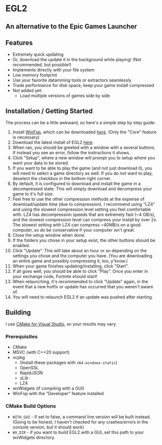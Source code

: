 # EGL2
## An alternative to the Epic Games Launcher

## Features
 - Extremely quick updating
 - Or, download the update it in the background while playing! (Not recommended, but possible!)
 - Implements directly with your file system
 - Low memory footprint
 - Use your favorite datamining tools or extractors seamlessly
 - Trade performance for disk space, keep your game install compressed
 - Not added yet:	 
	 - Load multiple versions of games side by side

## Installation / Getting Started
The process can be a little awkward, so here's a simple step by step guide:
 1. Install [WinFsp](http://www.secfs.net/winfsp/), which can be downloaded [here](https://github.com/billziss-gh/winfsp/releases/download/v1.7B1/winfsp-1.7.20038.msi). (Only the "Core" feature is necessary)
 2. Download the latest install of EGL2 [here](https://github.com/WorkingRobot/EGL2/releases/latest/download/EGL2.exe).
 3. When ran, you should be greeted with a window with a several buttons. If instead you see an error, follow the instructions it shows.
 4. Click "Setup", where a new window will prompt you to setup where you want your data to be stored.
 5. If you want to be able to play the game (and not just download it), you will need to select a game directory as well. If you do not want to play, deselect the checkbox in the bottom right corner.
 6. By default, it is configured to download and install the game in a decompressed state. This will simply download and decompress your game to it's full size.
 7. Feel free to use the other compression methods at the expense of download/update time (due to compression). I recommend using "LZ4" and using the slowest compression level setting you feel comfortable with. LZ4 has decompression speeds that are extremely fast (~4 GB/s), and the slowest compression level can compress your install by over 2x. The slowest setting with LZ4 can compress ~40MB/s on a good computer, so do be conservative if your computer isn't great.
 8. Close the setup window when done.
 9. If the folders you chose in your setup exist, the other buttons should be enabled.
 10. Click "Update". This will take about an hour or so depending on the settings you chose and the computer you have. (You are downloading an entire game and possibly compressing it, too, y'know.)
 11. When your game finishes updating/installing, click "Start".
 12. If all goes well, you should be able to click "Play". Once you enter in your exchange code, Fortnite should start!
 13. When relaunching, it's recommended to click "Update" again, in the event that a new hotfix or update has occurred that you weren't aware of.
 14. You will need to relaunch EGL2 if an update was pushed after starting.

## Building
I use [CMake for Visual Studio](https://docs.microsoft.com/en-us/cpp/build/cmake-projects-in-visual-studio), so your results may vary.

### Prerequisites
 - CMake
 - MSVC (with C++20 support)
 - vcpkg
	 - (Install these packages with `x64-windows-static`)
	 - OpenSSL
	 - RapidJSON
	 - zLib
	 - LZ4
 - wxWidgets (if compiling with a GUI)
 - WinFsp with the "Developer" feature installed

### CMake Build Options
 - `WITH_GUI` - if set to false, a command line version will be built instead. (Going to be honest, I haven't checked for any crashes/errors in the console version, but it should work)
 - `WX_DIR` - if you want to build EGL2 with a GUI, set this path to your wxWidgets directory.
